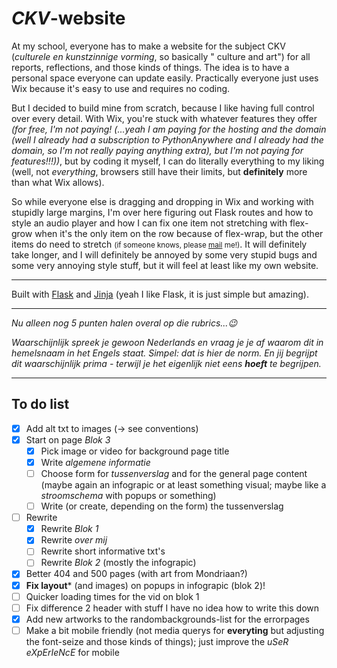 # *CKV*-website

At my school, everyone has to make a website for the subject CKV (*culturele en kunstzinnige vorming*, so basically "
culture and art") for all reports, reflections, and those kinds of things. The idea is to have a personal space everyone
can update easily. Practically everyone just uses Wix because it's easy to use and requires no coding.

But I decided to build mine from scratch, because I like having full control over every detail. With Wix, you're stuck
with whatever features they offer *(for free, I'm not paying! (...yeah I am paying for the hosting and the domain (well
I already had a subscription to PythonAnywhere and I already had the domain, so I'm not really paying anything extra),
but I'm not paying for features!!!))*, but by coding it myself, I can do literally everything to my liking (well, not
*everything*, browsers still have their limits, but **definitely** more than what Wix allows).

So while everyone else is dragging and dropping in Wix and working with stupidly large margins, I'm over here figuring
out Flask routes and how to style an audio player and how I can fix one item not stretching with flex-grow when it's the
only item on the row because of flex-wrap, but the other items do need to stretch <small>(if someone knows,
please [mail](mailto:gijs6@dupunkto.org) me!)</small>. It will definitely take longer, and I will definitely be annoyed
by some very stupid bugs and some very annoying style stuff, but it will feel at least like my own website.

***

Built with [Flask](https://github.com/pallets/flask) and [Jinja](https://github.com/pallets/jinja) (yeah I like Flask,
it is just simple but amazing).

***

*Nu alleen nog 5 punten halen overal op die rubrics...😉*

*Waarschijnlijk spreek je gewoon Nederlands en vraag je je af waarom dit in hemelsnaam in het Engels staat. Simpel: dat
is hier de norm. En jij begrijpt dit waarschijnlijk prima - terwijl je het eigenlijk niet eens **hoeft** te begrijpen.*

***

## To do list

- [x] Add alt txt to images (-> see conventions)
- [x] Start on page *Blok 3*
    - [x] Pick image or video for background page title
    - [x] Write *algemene informatie*
    - [ ] Choose form for _tussenverslag_ and for the general page content (maybe again an infograpic or at least something visual; maybe like a *stroomschema* with popups or something)
    - [ ] Write (or create, depending on the form) the tussenverslag
- [ ] Rewrite
    - [x] Rewrite *Blok 1*
    - [x] Rewrite *over mij*
    - [ ] Rewrite short informative txt's
    - [ ] Rewrite *Blok 2* (mostly the infograpic)
- [x] Better 404 and 500 pages (with art from Mondriaan?)
- [x] **Fix layout*** (and images) on popups in infograpic (blok 2)!
- [ ] Quicker loading times for the vid on blok 1
- [ ] Fix difference 2 header with stuff I have no idea how to write this down
- [x] Add new artworks to the randombackgrounds-list for the errorpages
- [ ] Make a bit mobile friendly (not media querys for **everyting** but adjusting the font-seize and those kinds of things); just improve the *uSeR eXpErIeNcE* for mobile
